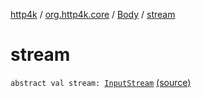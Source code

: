 [http4k](../../index.md) / [org.http4k.core](../index.md) / [Body](index.md) / [stream](./stream.md)

# stream

`abstract val stream: `[`InputStream`](http://docs.oracle.com/javase/6/docs/api/java/io/InputStream.html) [(source)](https://github.com/http4k/http4k/blob/master/http4k-core/src/main/kotlin/org/http4k/core/http.kt#L19)